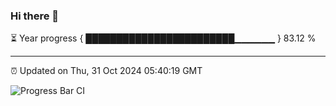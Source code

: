 ### Hi there 👋

⏳ Year progress { ████████████████████████▁▁▁▁▁▁ } 83.12 %

---

⏰ Updated on Thu, 31 Oct 2024 05:40:19 GMT

![Progress Bar CI](https://github.com/IshwaranRudhara/GIT-ACTION/workflows/Progress%20Bar%20CI/badge.svg)
